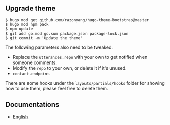 
## Upgrade theme

```shell
$ hugo mod get github.com/razonyang/hugo-theme-bootstrap@master
$ hugo mod npm pack
$ npm update
$ git add go.mod go.sum package.json package-lock.json
$ git commit -m 'Update the theme'
```






The following parameters also need to be tweaked.

- Replace the `utterances.repo` with your own to get notified when someone comments.
- Modify the `repo` to your own, or delete it if it's unused.
- `contact.endpoint`.

There are some hooks under the `layouts/partials/hooks` folder for showing how to use them, please feel free to delete them.

## Documentations

- [English](https://hbs.razonyang.com/v1/en/)

